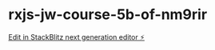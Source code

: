 # rxjs-jw-course-5b-of-nm9rir

[Edit in StackBlitz next generation editor ⚡️](https://stackblitz.com/~/github.com/StefanMcCallum/rxjs-jw-course-5b-of-nm9rir)